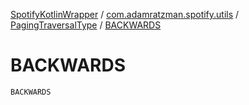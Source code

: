 [SpotifyKotlinWrapper](../../index.md) / [com.adamratzman.spotify.utils](../index.md) / [PagingTraversalType](index.md) / [BACKWARDS](./-b-a-c-k-w-a-r-d-s.md)

# BACKWARDS

`BACKWARDS`